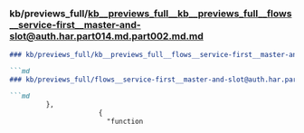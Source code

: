 ### kb/previews_full/kb__previews_full__kb__previews_full__flows__service-first__master-and-slot@auth.har.part014.md.part002.md.md

```md
### kb/previews_full/kb__previews_full__flows__service-first__master-and-slot@auth.har.part014.md.part002.md

```md
### kb/previews_full/flows__service-first__master-and-slot@auth.har.part014.md (part 002)

```md
         },
                      {
                        "function
```

```

```

```
